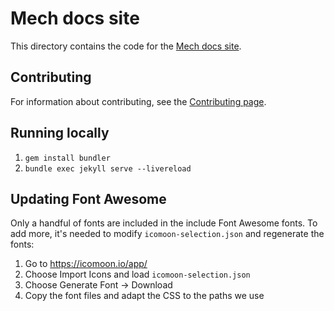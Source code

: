 # Mech docs site

This directory contains the code for the [Mech docs site](https://mechboxes.github.io/mech/).


## Contributing

For information about contributing, see the [Contributing page](https://mechboxes.github.io/mech/docs/contributing/).


## Running locally

1. `gem install bundler`
2. `bundle exec jekyll serve --livereload`


## Updating Font Awesome
Only a handful of fonts are included in the include Font Awesome fonts. To add
more, it's needed to modify `icomoon-selection.json` and regenerate the fonts:

1. Go to <https://icomoon.io/app/>
2. Choose Import Icons and load `icomoon-selection.json`
3. Choose Generate Font → Download
4. Copy the font files and adapt the CSS to the paths we use
